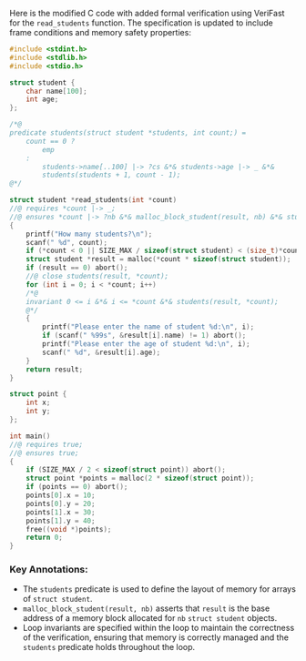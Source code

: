 Here is the modified C code with added formal verification using VeriFast for the `read_students` function. The specification is updated to include frame conditions and memory safety properties:

```c
#include <stdint.h>
#include <stdlib.h>
#include <stdio.h>

struct student {
    char name[100];
    int age;
};

/*@
predicate students(struct student *students, int count;) =
    count == 0 ?
        emp
    :
        students->name[..100] |-> ?cs &*& students->age |-> _ &*&
        students(students + 1, count - 1);
@*/

struct student *read_students(int *count)
//@ requires *count |-> _;
//@ ensures *count |-> ?nb &*& malloc_block_student(result, nb) &*& students(result, nb);
{
    printf("How many students?\n");
    scanf(" %d", count);
    if (*count < 0 || SIZE_MAX / sizeof(struct student) < (size_t)*count) abort();
    struct student *result = malloc(*count * sizeof(struct student));
    if (result == 0) abort();
    //@ close students(result, *count);
    for (int i = 0; i < *count; i++)
    /*@
    invariant 0 <= i &*& i <= *count &*& students(result, *count);
    @*/
    {
        printf("Please enter the name of student %d:\n", i);
        if (scanf(" %99s", &result[i].name) != 1) abort();
        printf("Please enter the age of student %d:\n", i);
        scanf(" %d", &result[i].age);
    }
    return result;
}

struct point {
    int x;
    int y;
};

int main() 
//@ requires true;
//@ ensures true;
{
    if (SIZE_MAX / 2 < sizeof(struct point)) abort();
    struct point *points = malloc(2 * sizeof(struct point));
    if (points == 0) abort();
    points[0].x = 10;
    points[0].y = 20;
    points[1].x = 30;
    points[1].y = 40;
    free((void *)points); 
    return 0;
}
```

### Key Annotations:

- The `students` predicate is used to define the layout of memory for arrays of `struct student`.
- `malloc_block_student(result, nb)` asserts that `result` is the base address of a memory block allocated for `nb` `struct student` objects.
- Loop invariants are specified within the loop to maintain the correctness of the verification, ensuring that memory is correctly managed and the `students` predicate holds throughout the loop.
